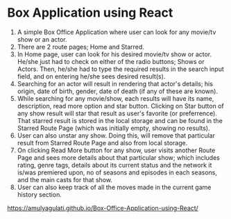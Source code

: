 # Box Application using React

1. A simple Box Office Application where user can look for any movie/tv show or an actor.
2. There are 2 route pages; Home and Starred.
3. In Home page, user can look for his desired movie/tv show or actor. He/she just had to check on either of the radio buttons; Shows or Actors. Then, he/she had to type the required results in the search input field, and on entering he/she sees desired result(s).
4. Searching for an actor will result in rendering that actor's details; his origin, date of birth, gender, date of death (if any of these are known).
5. While searching for any movie/show, each results will have its name, description, read more option and star button. Clicking on Star button of any show result will star that result as user's favorite (or preferrence). That starred result is stored in the local storage and can be found in the Starred Route Page (which was initially empty, showing no results).
6. User can also unstar any show. Doing this, will remove that particular result from Starred Route Page and also from local storage.
7. On clicking Read More button for any show, user visits another Route Page and sees more details about that particular show; which includes rating, genre tags, details about its current status and the network it is/was premiered upon, no of seasons and episodes in each seasons, and the main casts for that show.
8. User can also keep track of all the moves made in the current game history section.

https://amulyagulati.github.io/Box-Office-Application-using-React/
